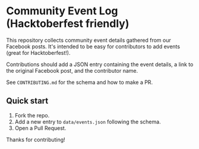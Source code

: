 # Community Event Log (Hacktoberfest friendly)

This repository collects community event details gathered from our Facebook posts. It's intended to be easy for contributors to add events (great for Hacktoberfest!).

Contributions should add a JSON entry containing the event details, a link to the original Facebook post, and the contributor name.

See `CONTRIBUTING.md` for the schema and how to make a PR.

## Quick start

1. Fork the repo.
2. Add a new entry to `data/events.json` following the schema.
3. Open a Pull Request.  

Thanks for contributing!
